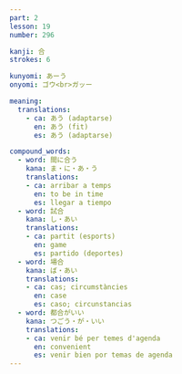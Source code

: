 ```yaml
---
part: 2
lesson: 19
number: 296

kanji: 合
strokes: 6

kunyomi: あーう
onyomi: ゴウ<br>ガッー

meaning:
  translations:
    - ca: あう (adaptarse)
      en: あう (fit)
      es: あう (adaptarse)

compound_words:
  - word: 間に合う
    kana: ま・に・あ・う
    translations:
    - ca: arribar a temps
      en: to be in time
      es: llegar a tiempo
  - word: 試合
    kana: し・あい
    translations:
    - ca: partit (esports)
      en: game
      es: partido (deportes)
  - word: 場合
    kana: ば・あい
    translations:
    - ca: cas; circumstàncies
      en: case
      es: caso; circunstancias
  - word: 都合がいい
    kana: つごう・が・いい
    translations:
    - ca: venir bé per temes d'agenda
      en: convenient
      es: venir bien por temas de agenda
---
```

